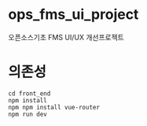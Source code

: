 # ops_fms_ui_project
오픈소스기초 FMS UI/UX 개선프로젝트

# 의존성
```
cd front_end
npm install
npm npm install vue-router
npm run dev
```
